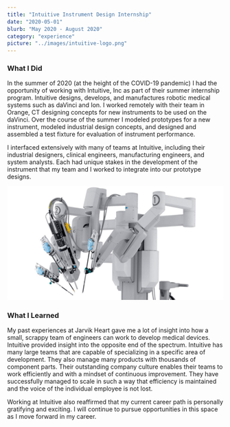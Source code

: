 ```yaml
---
title: "Intuitive Instrument Design Internship"
date: "2020-05-01"
blurb: "May 2020 - August 2020"
category: "experience"
picture: "../images/intuitive-logo.png"
---
```


### What I Did
In the summer of 2020 (at the height of the COVID-19 pandemic) I had the opportunity of working with Intuitive, Inc as part of their summer internship program. Intuitive designs, develops, and manufactures robotic medical systems such as daVinci and Ion. I worked remotely with their team in Orange, CT designing concepts for new instruments to be used on the daVinci. Over the course of the summer I modeled prototypes for a new instrument, modeled industrial design concepts, and designed and assembled a test fixture for evaluation of instrument performance.

I interfaced extensively with many of teams at Intuitive, including their industrial designers, clinical engineers, manufacturing engineers, and system analysts. Each had unique stakes in the development of the instrument that my team and I worked to integrate into our prototype designs.

![daVinci](../images/davinci.jpg "The daVinci surgical platform")

### What I Learned
My past experiences at Jarvik Heart gave me a lot of insight into how a small, scrappy team of engineers can work to develop medical devices. Intuitive provided insight into the opposite end of the spectrum. Intuitive has many large teams that are capable of specializing in a specific area of development. They also manage many products with thousands of component parts. Their outstanding company culture enables their teams to work efficiently and with a mindset of continuous improvement. They have successfully managed to scale in such a way that efficiency is maintained and the voice of the individual employee is not lost.

Working at Intuitive also reaffirmed that my current career path is personally gratifying and exciting. I will continue to pursue opportunities in this space as I move forward in my career.